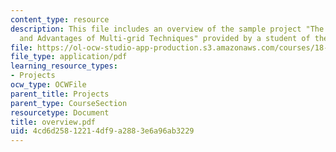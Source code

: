 ```yaml
---
content_type: resource
description: This file includes an overview of the sample project "The Fundamentals
  and Advantages of Multi-grid Techniques" provided by a student of the class.
file: https://ol-ocw-studio-app-production.s3.amazonaws.com/courses/18-086-mathematical-methods-for-engineers-ii-spring-2006/4cd6d25812214df9a2883e6a96ab3229_overview.pdf
file_type: application/pdf
learning_resource_types:
- Projects
ocw_type: OCWFile
parent_title: Projects
parent_type: CourseSection
resourcetype: Document
title: overview.pdf
uid: 4cd6d258-1221-4df9-a288-3e6a96ab3229
---
```

